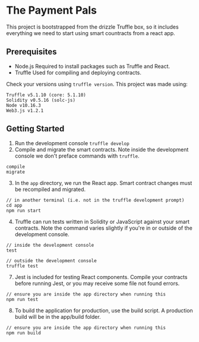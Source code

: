 # The Payment Pals
This project is bootstrapped from the drizzle Truffle box, so it includes everything we need to start using smart countracts from a react app.
## Prerequisites
* Node.js
Required to install packages such as Truffle and React.
* Truffle
Used for compiling and deploying contracts.

Check your versions using `truffle version`. This project was made using:
```
Truffle v5.1.10 (core: 5.1.10)
Solidity v0.5.16 (solc-js)
Node v10.16.3
Web3.js v1.2.1
```
## Getting Started
1. Run the development console
`truffle develop`
2. Compile and migrate the smart contracts. Note inside the development console we don't preface commands with `truffle`.
```
compile
migrate
```
3. In the `app` directory, we run the React app. Smart contract changes must be recompiled and migrated.
```
// in another terminal (i.e. not in the truffle development prompt)
cd app
npm run start
```
4. Truffle can run tests written in Solidity or JavaScript against your smart contracts. Note the command varies slightly if you're in or outside of the development console.
```
// inside the development console
test

// outside the development console
truffle test
```
7. Jest is included for testing React components. Compile your contracts before running Jest, or you may receive some file not found errors.
```
// ensure you are inside the app directory when running this
npm run test
```
8. To build the application for production, use the build script. A production build will be in the app/build folder.
```
// ensure you are inside the app directory when running this
npm run build
```
